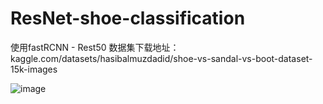 # ResNet-shoe-classification
 使用fastRCNN - Rest50
 数据集下载地址：kaggle.com/datasets/hasibalmuzdadid/shoe-vs-sandal-vs-boot-dataset-15k-images
 
 ![image](https://user-images.githubusercontent.com/48920272/194930315-30ace995-b60d-40f3-95a3-28307e4ab79e.png)
